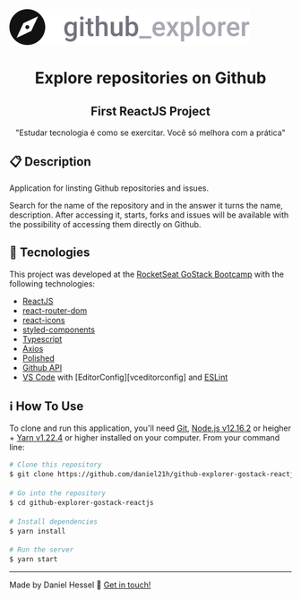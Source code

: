 <body>
  <img src="./src/assets/logo.svg">

  <h1 align="center">Explore repositories on Github</h1>
  <h2 align="center">First ReactJS Project</h2>

  <p align="center">"Estudar tecnologia é como se exercitar. Você só melhora com a prática"</p>

  ## :clipboard: Description
  <p>Application for linsting Github repositories and issues.</p>
  <p>Search for the name of the repository and in the answer it turns the name, description. After accessing it, starts, forks and issues will be available with the possibility of accessing them directly on Github.</p>

  ## :rocket: Tecnologies

  This project was developed at the [RocketSeat GoStack Bootcamp](https://rocketseat.com.br/bootcamp) with the following technologies:

  -  [ReactJS](https://reactjs.org/)
  -  [react-router-dom](https://reacttraining.com/react-router/web/guides/quick-start)
  -  [react-icons](https://react-icons.github.io/react-icons/)
  -  [styled-components](https://www.styled-components.com/)
  -  [Typescript](https://www.typescriptlang.org/)
  -  [Axios](https://github.com/axios/axios)
  -  [Polished](https://polished.js.org/)
  -  [Github API](https://api.github.com/)
  -  [VS Code][vc] with [EditorConfig][vceditorconfig] and [ESLint][vceslint]

  ## :information_source: How To Use
  To clone and run this application, you'll need [Git](https://git-scm.com), [Node.js v12.16.2][nodejs] or heigher + [Yarn v1.22.4][yarn] or higher installed on your computer. From your command line:

  ```bash
  # Clone this repository
  $ git clone https://github.com/daniel21h/github-explorer-gostack-reactjs.git

  # Go into the repository
  $ cd github-explorer-gostack-reactjs

  # Install dependencies
  $ yarn install

  # Run the server
  $ yarn start
  ```

  ---

  Made by Daniel Hessel :wave: [Get in touch!](https://www.linkedin.com/in/daniel-hessel-240731176/)
</body>

[nodejs]: https://nodejs.org/
[yarn]: https://yarnpkg.com/
[vc]: https://code.visualstudio.com/
[vceditconfig]: https://marketplace.visualstudio.com/items?itemName=EditorConfig.EditorConfig
[vceslint]: https://marketplace.visualstudio.com/items?itemName=dbaeumer.vscode-eslint

<style>
  body {
    background: F0F0F5 url("./src/assets/github-background.svg") no-repeat 70% top;

  }
</style>
